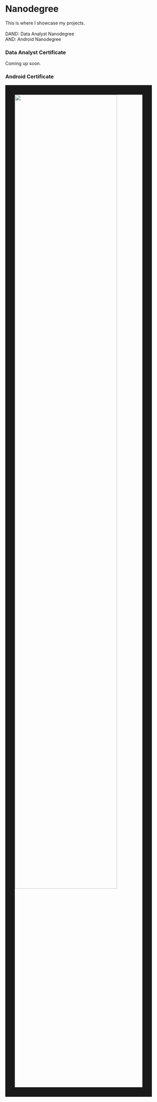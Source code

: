 # Nanodegree
This is where I showcase my projects.<br><br>
DAND: Data Analyst Nanodegree<br>
AND: Android Nanodegree<br>

### Data Analyst Certificate

Coming up soon.


### Android Certificate
<img width="80%" border="30" src="https://user-images.githubusercontent.com/13763933/51610443-604c4780-1f4f-11e9-9751-9dd9b7498973.png"/>
<br>